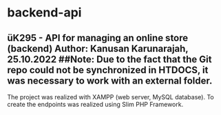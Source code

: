 # backend-api
üK295 - API for managing an online store (backend)
Author: Kanusan Karunarajah, 25.10.2022
##Note: Due to the fact that the Git repo could not be synchronized in HTDOCS, it was necessary to work with an external folder.
-----

The project was realized with XAMPP (web server, MySQL database). To create the endpoints was realized using Slim PHP Framework.
